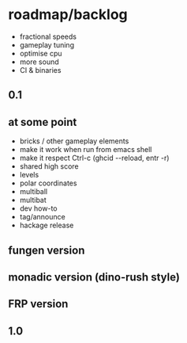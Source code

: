 # roadmap/backlog

- fractional speeds
- gameplay tuning
- optimise cpu
- more sound
- CI & binaries

## 0.1

## at some point
- bricks / other gameplay elements
- make it work when run from emacs shell
- make it respect Ctrl-c (ghcid --reload, entr -r)
- shared high score
- levels
- polar coordinates
- multiball
- multibat
- dev how-to
- tag/announce
- hackage release

## fungen version

## monadic version (dino-rush style)

## FRP version

## 1.0
